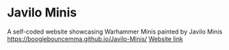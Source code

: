 # Javilo Minis
A self-coded website showcasing Warhammer Minis painted by Javilo Minis
https://boogiebouncemma.github.io/Javilo-Minis/
<a href="https://boogiebouncemma.github.io/Javilo-Minis/" target="_blank"> Website link </a>
